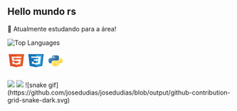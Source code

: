 ## Hello mundo rs

🍇 Atualmente estudando para a área!

<!-- Linguagens Mais Usadas -->
<img src="https://github-readme-stats.vercel.app/api/top-langs/?username=duarte-felipe&layout=compact&theme=dark&hide_title=true&card_width=500" alt="Top Languages" />

<div style="display: inline_block"><br>
  <img align="center" alt="Felipe-HTML" height="30" width="40" src="https://raw.githubusercontent.com/devicons/devicon/master/icons/html5/html5-original.svg">
  <img align="center" alt="Felipe-CSS" height="30" width="40" src="https://raw.githubusercontent.com/devicons/devicon/master/icons/css3/css3-original.svg">
  <img align="center" alt="Felipe-Python" height="30" width="40" src="https://raw.githubusercontent.com/devicons/devicon/master/icons/python/python-original.svg">
</div>

##

<div>
  <a href="https://www.instagram.com/duarte.felipee__?igsh=emRlN3d6anhleXlj&utm_source=qr" target="_blank"><img src="https://img.shields.io/badge/-Instagram-%23E4405F?style=for-the-badge&logo=instagram&logoColor=white" target="_blank"></a>
  <a href="mailto:felpsduarte055@gmail.com"><img src="https://img.shields.io/badge/-Gmail-%23333?style=for-the-badge&logo=gmail&logoColor=white" target="_blank"></a>
  <!-- vai me roubar?? -->
 ![snake gif](https://github.com/josedudias/josedudias/blob/output/github-contribution-grid-snake-dark.svg)
